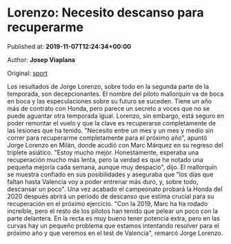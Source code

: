 
# Lorenzo: Necesito descanso para recuperarme

Published at: **2019-11-07T12:24:34+00:00**

Author: **Josep Viaplana**

Original: [sport](https://www.sport.es/es/noticias/motor/moto-gp/lorenzo-necesito-descanso-para-recuperarme-motogp-2020-honda-7718032)

Los resultados de Jorge Lorenzo, sobre todo en la segunda parte de la temporada, son decepcionantes. El nombre del piloto mallorquín va de boca en boca y las especulaciones sobre su futuro se suceden. Tiene un año más de contrato con Honda, pero parece un secreto a voces que no se puede aguantar otra temporada igual. Lorenzo, sin embargo, está seguro en poder remontar el vuelo y que la clave es recuperarse completamente de las lesiones que ha tenido.
"Necesito entre un mes y un mes y medio sin correr para recuperarme completamente para el próximo año", apuntó Jorge Lorenzo en Milán, donde acudió con Marc Márquez en su regreso del triplete asiático. "Estoy mucho mejor. Honestamente, esperaba una recuperación mucho más lenta, pero la verdad es que he notado una pequeña mejoría cada semana, aunque muy despacio", dijo.
El mallorquín se muestra confiado en sus posibilidades y aseguraba que "los días que faltan hasta Valencia voy a poder entrenar más duro, y, sobre todo, descansar un poco". Una vez acabado el campeonato probará la Honda del 2020 después abrirá un periodo de descanso que estima crucial para su recuperación en el próximo ejercicio. "Con la 2019, Marc ha ha rodado increíble, pero el resto de los pilotos han tenido que pelear un poco con la parte delantera. En la recta es muy bueno tener potencia extra, pero en las curvas hay un pequeño problema que estamos intentando resolver para el próximo año y que veremos en el test de Valencia", remarcó Jorge Lorenzo.
